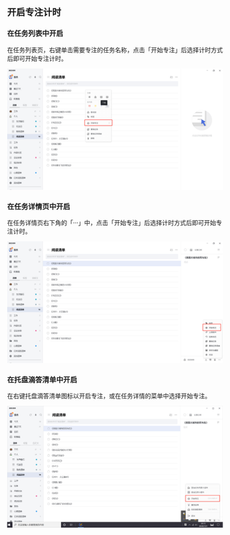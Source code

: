 ## 开启专注计时

### 在任务列表中开启

在任务列表页，右键单击需要专注的任务名称，点击「开始专注」后选择计时方式后即可开始专注计时。

![images35](../../images/pc/51.png)

### 在任务详情页中开启

在任务详情页右下角的「···」中，点击「开始专注」后选择计时方式后即可开始专注计时。

![images35](../../images/pc/52.png)

### 在托盘滴答清单中开启

在右键托盘滴答清单图标以开启专注，或在任务详情的菜单中选择开始专注。

![images35](../../images/pc/53.png)


